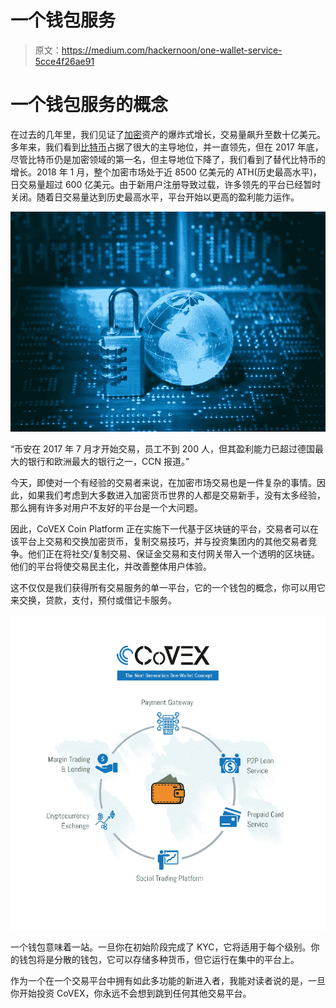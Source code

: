 # 一个钱包服务

> 原文：<https://medium.com/hackernoon/one-wallet-service-5cce4f26ae91>

# 一个钱包服务的概念

在过去的几年里，我们见证了[加密](https://hackernoon.com/tagged/crypto)资产的爆炸式增长，交易量飙升至数十亿美元。多年来，我们看到[比特币](https://hackernoon.com/tagged/bitcoin)占据了很大的主导地位，并一直领先，但在 2017 年底，尽管比特币仍是加密领域的第一名，但主导地位下降了，我们看到了替代比特币的增长。2018 年 1 月，整个加密市场处于近 8500 亿美元的 ATH(历史最高水平)，日交易量超过 600 亿美元。由于新用户注册导致过载，许多领先的平台已经暂时关闭。随着日交易量达到历史最高水平，平台开始以更高的盈利能力运作。

![](img/b50614734853d844ad6e73b668c6f003.png)

“币安在 2017 年 7 月才开始交易，员工不到 200 人，但其盈利能力已超过德国最大的银行和欧洲最大的银行之一，CCN 报道。”

今天，即使对一个有经验的交易者来说，在加密市场交易也是一件复杂的事情。因此，如果我们考虑到大多数进入加密货币世界的人都是交易新手，没有太多经验，那么拥有许多对用户不友好的平台是一个大问题。

因此，CoVEX Coin Platform 正在实施下一代基于区块链的平台，交易者可以在该平台上交易和交换加密货币，复制交易技巧，并与投资集团内的其他交易者竞争。他们正在将社交/复制交易、保证金交易和支付网关带入一个透明的区块链。他们的平台将使交易民主化，并改善整体用户体验。

这不仅仅是我们获得所有交易服务的单一平台，它的一个钱包的概念，你可以用它来交换，贷款，支付，预付或借记卡服务。

![](img/743d864f6b9dbbc71d9cdac8d8927738.png)

一个钱包意味着一站。一旦你在初始阶段完成了 KYC，它将适用于每个级别。你的钱包将是分散的钱包，它可以存储多种货币，但它运行在集中的平台上。

作为一个在一个交易平台中拥有如此多功能的新进入者，我能对读者说的是，一旦你开始投资 CoVEX，你永远不会想到跳到任何其他交易平台。